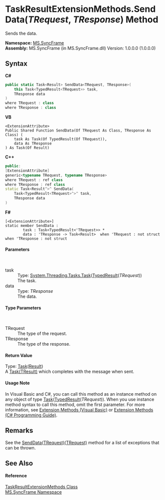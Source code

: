 # TaskResultExtensionMethods.SendData(*TRequest*, *TResponse*) Method 
 

Sends the data.

**Namespace:**&nbsp;<a href="de148c19-6fcd-6ea5-c13c-94525bd1dd5b">MS.SyncFrame</a><br />**Assembly:**&nbsp;MS.SyncFrame (in MS.SyncFrame.dll) Version: 1.0.0.0 (1.0.0.0)

## Syntax

**C#**<br />
``` C#
public static Task<Result> SendData<TRequest, TResponse>(
	this Task<TypedResult<TRequest>> task,
	TResponse data
)
where TRequest : class
where TResponse : class

```

**VB**<br />
``` VB
<ExtensionAttribute>
Public Shared Function SendData(Of TRequest As Class, TResponse As Class) ( 
	task As Task(Of TypedResult(Of TRequest)),
	data As TResponse
) As Task(Of Result)
```

**C++**<br />
``` C++
public:
[ExtensionAttribute]
generic<typename TRequest, typename TResponse>
where TRequest : ref class
where TResponse : ref class
static Task<Result^>^ SendData(
	Task<TypedResult<TRequest>^>^ task, 
	TResponse data
)
```

**F#**<br />
``` F#
[<ExtensionAttribute>]
static member SendData : 
        task : Task<TypedResult<'TRequest>> * 
        data : 'TResponse -> Task<Result>  when 'TRequest : not struct when 'TResponse : not struct

```


#### Parameters
&nbsp;<dl><dt>task</dt><dd>Type: <a href="http://msdn2.microsoft.com/en-us/library/dd321424" target="_blank">System.Threading.Tasks.Task</a>(<a href="25cc0187-f6c5-d762-90d8-cb5ebc23d98d">TypedResult</a>(*TRequest*))<br />The task.</dd><dt>data</dt><dd>Type: *TResponse*<br />The data.</dd></dl>

#### Type Parameters
&nbsp;<dl><dt>TRequest</dt><dd>The type of the request.</dd><dt>TResponse</dt><dd>The type of the response.</dd></dl>

#### Return Value
Type: <a href="http://msdn2.microsoft.com/en-us/library/dd321424" target="_blank">Task</a>(<a href="f0e455e9-2252-f121-710c-51c7d6b69880">Result</a>)<br />A <a href="http://msdn2.microsoft.com/en-us/library/dd321424" target="_blank">Task(TResult)</a> which completes with the message when sent.

#### Usage Note
In Visual Basic and C#, you can call this method as an instance method on any object of type <a href="http://msdn2.microsoft.com/en-us/library/dd321424" target="_blank">Task</a>(<a href="25cc0187-f6c5-d762-90d8-cb5ebc23d98d">TypedResult</a>(*TRequest*)). When you use instance method syntax to call this method, omit the first parameter. For more information, see <a href="http://msdn.microsoft.com/en-us/library/bb384936.aspx">Extension Methods (Visual Basic)</a> or <a href="http://msdn.microsoft.com/en-us/library/bb383977.aspx">Extension Methods (C# Programming Guide)</a>.

## Remarks
See the <a href="44112b02-7e6f-1530-8b60-018e59012a21">SendData(TRequest)(TRequest)</a> method for a list of exceptions that can be thrown.

## See Also


#### Reference
<a href="cee6733d-b9b3-7f93-4a41-7e731cd8bf82">TaskResultExtensionMethods Class</a><br /><a href="de148c19-6fcd-6ea5-c13c-94525bd1dd5b">MS.SyncFrame Namespace</a><br />